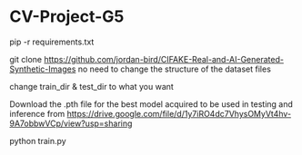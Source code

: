 # CV-Project-G5

pip -r requirements.txt

git clone https://github.com/jordan-bird/CIFAKE-Real-and-AI-Generated-Synthetic-Images
no need to change the structure of the dataset files

change train_dir & test_dir to what you want

Download the .pth file for the best model acquired to be used in testing and inference from 
https://drive.google.com/file/d/1y7iRO4dc7VhysOMyVt4hv-9A7obbwVCp/view?usp=sharing

python train.py